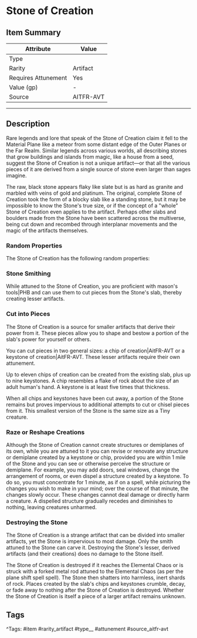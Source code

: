 # Stone of Creation

## Item Summary

| Attribute            | Value                        |
|----------------------|------------------------------|
| Type                 |   |
| Rarity               | Artifact             |
| Requires Attunement  | Yes                |
| Value (gp)           | -    |
| Source               | AITFR-AVT |

---

## Description

Rare legends and lore that speak of the Stone of Creation claim it fell to the Material Plane like a meteor from some distant edge of the Outer Planes or the Far Realm. Similar legends across various worlds, all describing stones that grow buildings and islands from magic, like a house from a seed, suggest the Stone of Creation is not a unique artifact—or that all the various pieces of it are derived from a single source of stone even larger than sages imagine.

The raw, black stone appears flaky like slate but is as hard as granite and marbled with veins of gold and platinum. The original, complete Stone of Creation took the form of a blocky slab like a standing stone, but it may be impossible to know the Stone's true size, or if the concept of a "whole" Stone of Creation even applies to the artifact. Perhaps other slabs and boulders made from the Stone have been scattered across the multiverse, being cut down and recombed through interplanar movements and the magic of the artifacts themselves.

### Random Properties

The Stone of Creation has the following random properties:

### Stone Smithing

While attuned to the Stone of Creation, you are proficient with mason's tools|PHB and can use them to cut pieces from the Stone's slab, thereby creating lesser artifacts.

### Cut into Pieces

The Stone of Creation is a source for smaller artifacts that derive their power from it. These pieces allow you to shape and bestow a portion of the slab's power for yourself or others.

You can cut pieces in two general sizes: a chip of creation|AitFR-AVT or a keystone of creation|AitFR-AVT. These lesser artifacts require their own attunement.

Up to eleven chips of creation can be created from the existing slab, plus up to nine keystones. A chip resembles a flake of rock about the size of an adult human's hand. A keystone is at least five times that thickness.

When all chips and keystones have been cut away, a portion of the Stone remains but proves impervious to additional attempts to cut or chisel pieces from it. This smallest version of the Stone is the same size as a Tiny creature.

### Raze or Reshape Creations

Although the Stone of Creation cannot create structures or demiplanes of its own, while you are attuned to it you can revise or renovate any structure or demiplane created by a keystone or chip, provided you are within 1 mile of the Stone and you can see or otherwise perceive the structure or demiplane. For example, you may add doors, seal windows, change the arrangement of rooms, or even dispel a structure created by a keystone. To do so, you must concentrate for 1 minute, as if on a spell, while picturing the changes you wish to make in your mind; over the course of that minute, the changes slowly occur. These changes cannot deal damage or directly harm a creature. A dispelled structure gradually recedes and diminishes to nothing, leaving creatures unharmed.

### Destroying the Stone

The Stone of Creation is a strange artifact that can be divided into smaller artifacts, yet the Stone is impervious to most damage. Only the smith attuned to the Stone can carve it. Destroying the Stone's lesser, derived artifacts (and their creations) does no damage to the Stone itself.

The Stone of Creation is destroyed if it reaches the Elemental Chaos or is struck with a forked metal rod attuned to the Elemental Chaos (as per the plane shift spell spell). The Stone then shatters into harmless, inert shards of rock. Places created by the slab's chips and keystones crumble, decay, or fade away to nothing after the Stone of Creation is destroyed. Whether the Stone of Creation is itself a piece of a larger artifact remains unknown.

## Tags

^Tags: #item #rarity_artifact #type__ #attunement #source_aitfr-avt